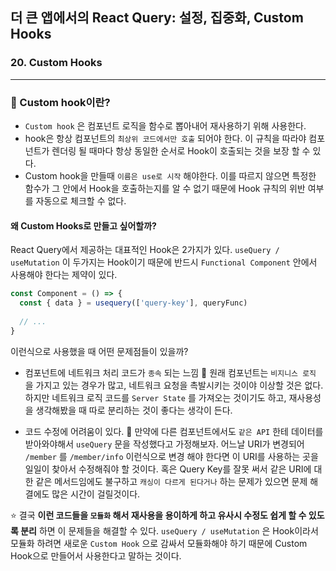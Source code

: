 ## 더 큰 앱에서의 React Query: 설정, 집중화, Custom Hooks
### 20. Custom Hooks
---------------------------------------------

### 📌 Custom hook이란?

- `Custom hook` 은 컴포넌트 로직을 함수로 뽑아내어 재사용하기 위해 사용한다.
- hook은 항상 컴포넌트의 `최상위 코드에서만 호출` 되어야 한다. 이 규칙을 따라야 컴포넌트가 렌더링 될 때마다 항상 동일한 순서로 Hook이 호출되는 것을 보장 할 수 있다.
- Custom hook을 만들때 `이름은 use로 시작` 해야한다. 이를 따르지 않으면 특정한 함수가 그 안에서 Hook을 호출하는지를 알 수 없기 때문에 Hook 규칙의 위반 여부를 자동으로 체크할 수 없다.

#### 왜 Custom Hooks로 만들고 싶어할까?

React Query에서 제공하는 대표적인 Hook은 2가지가 있다. `useQuery / useMutation` 이 두가지는 Hook이기 때문에 반드시 `Functional Component` 안에서 사용해야 한다는 제약이 있다.

```jsx
const Component = () => {
  const { data } = usequery(['query-key'], queryFunc)
  
  // ...
}
```

이런식으로 사용했을 때 어떤 문제점들이 있을까?

- 컴포넌트에 네트워크 처리 코드가 `종속` 되는 느낌
📍 원래 컴포넌트는 `비지니스 로직` 을 가지고 있는 경우가 많고, 네트워크 요청을 촉발시키는 것이야 이상할 것은 없다. 하지만 네트워크 로직 코드를 `Server State` 를 가져오는 것이기도 하고, 재사용성을 생각해봤을 때 따로 분리하는 것이 좋다는 생각이 든다. 

- 코드 수정에 어려움이 있다.
📍 만약에 다른 컴포넌트에서도 `같은 API` 한테 데이터를 받아와야해서 `useQuery` 문을 작성했다고 가정해보자. 어느날 URI가 변경되어 `/member` 를 `/member/info` 이런식으로 변경 해야 한다면 이 URI를 사용하는 곳을 일일이 찾아서 수정해줘야 할 것이다. 
혹은 Query Key를 잘못 써서 같은 URI에 대한 같은 메서드임에도 불구하고 `캐싱이 다르게 된다거나` 하는 문제가 있으면 문제 해결에도 많은 시간이 걸릴것이다.

⭐️ 결국 **이런 코드들을 `모듈화` 해서 재사용을 용이하게 하고 유사시 수정도 쉽게 할 수 있도록 분리** 하면 이 문제들을 해결할 수 있다. `useQuery / useMutation` 은 Hook이라서 모듈화 하려면 새로운 `Custom Hook` 으로 감싸서 모듈화해야 하기 때문에 Custom Hook으로 만들어서 사용한다고 말하는 것이다.

